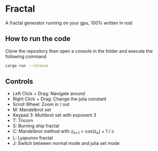 
# Fractal

A fractal generator running on your gpu, 100% written in rust


## How to run the code

Clone the repository then open a console in the folder and execute the following command

```bash
cargo run --release
```

## Controls

- Left Click + Drag: Navigate around
- Right Click + Drag: Change the julia constant
- Scroll Wheel: Zoom in / out
- M: Mandelbrot set
- Keypad 3: Multibrot set with exponent 3
- T: Tricorn
- S: Burning ship fractal
- C: Mandelbrot method with z<sub>n+1</sub> = cos(z<sub>n</sub>) + 1 / c
- L: Lyapunov fractal
- J: Switch between normal mode and julia set mode
